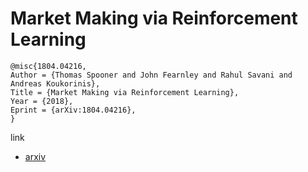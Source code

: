 # Market Making via Reinforcement Learning
```
@misc{1804.04216,
Author = {Thomas Spooner and John Fearnley and Rahul Savani and Andreas Koukorinis},
Title = {Market Making via Reinforcement Learning},
Year = {2018},
Eprint = {arXiv:1804.04216},
}
```
link
- [arxiv](https://arxiv.org/abs/1804.04216)